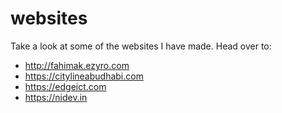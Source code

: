 # websites
Take a look at some of the websites I have made.
Head over to:
- http://fahimak.ezyro.com
- https://citylineabudhabi.com
- https://edgeict.com
- https://nidev.in
